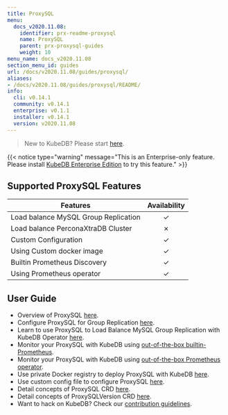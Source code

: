 ```yaml
---
title: ProxySQL
menu:
  docs_v2020.11.08:
    identifier: prx-readme-proxysql
    name: ProxySQL
    parent: prx-proxysql-guides
    weight: 10
menu_name: docs_v2020.11.08
section_menu_id: guides
url: /docs/v2020.11.08/guides/proxysql/
aliases:
- /docs/v2020.11.08/guides/proxysql/README/
info:
  cli: v0.14.1
  community: v0.14.1
  enterprise: v0.1.1
  installer: v0.14.1
  version: v2020.11.08
---
```


> New to KubeDB? Please start [here](/docs/v2020.11.08/README).

{{< notice type="warning" message="This is an Enterprise-only feature. Please install [KubeDB Enterprise Edition](/docs/v2020.11.08/setup/install/enterprise) to try this feature." >}}

## Supported ProxySQL Features

| Features                             | Availability |
| ------------------------------------ | :----------: |
| Load balance MySQL Group Replication |   &#10003;   |
| Load balance PerconaXtraDB Cluster   |   &#10007;   |
| Custom Configuration                 |   &#10003;   |
| Using Custom docker image            |   &#10003;   |
| Builtin Prometheus Discovery         |   &#10003;   |
| Using Prometheus operator            |   &#10003;   |

## User Guide

- Overview of ProxySQL [here](/docs/v2020.11.08/guides/proxysql/overview/overview).
- Configure ProxySQL for Group Replication [here](/docs/v2020.11.08/guides/proxysql/overview/configure-proxysql).
- Learn to use ProxySQL to Load Balance MySQL Group Replication with KubeDB Operator [here](/docs/v2020.11.08/guides/proxysql/quickstart/load-balance-mysql-group-replication).
- Monitor your ProxySQL with KubeDB using [out-of-the-box builtin-Prometheus](/docs/v2020.11.08/guides/proxysql/monitoring/using-builtin-prometheus).
- Monitor your ProxySQL with KubeDB using [out-of-the-box Prometheus operator](/docs/v2020.11.08/guides/proxysql/monitoring/using-prometheus-operator).
- Use private Docker registry to deploy ProxySQL with KubeDB [here](/docs/v2020.11.08/guides/proxysql/private-registry/using-private-registry).
- Use custom config file to configure ProxySQL [here](/docs/v2020.11.08/guides/proxysql/configuration/using-config-file).
- Detail concepts of ProxySQL CRD [here](/docs/v2020.11.08/guides/proxysql/concepts/proxysql).
- Detail concepts of ProxySQLVersion CRD [here](/docs/v2020.11.08/guides/proxysql/concepts/catalog).
- Want to hack on KubeDB? Check our [contribution guidelines](/docs/v2020.11.08/CONTRIBUTING).
